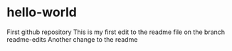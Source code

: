 # hello-world
First github repository
This is my first edit to the readme file on the branch readme-edits
Another change to the readme 
